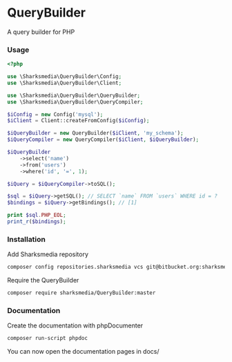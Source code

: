 # QueryBuilder
A query builder for PHP

### Usage
```php
<?php

use \Sharksmedia\QueryBuilder\Config;
use \Sharksmedia\QueryBuilder\Client;

use \Sharksmedia\QueryBuilder\QueryBuilder;
use \Sharksmedia\QueryBuilder\QueryCompiler;

$iConfig = new Config('mysql');
$iClient = Client::createFromConfig($iConfig);

$iQueryBuilder = new QueryBuilder($iClient, 'my_schema');
$iQueryCompiler = new QueryCompiler($iClient, $iQueryBuilder);

$iQueryBuilder
    ->select('name')
    ->from('users')
    ->where('id', '=', 1);

$iQuery = $iQueryCompiler->toSQL();

$sql = $iQuery->getSQL(); // SELECT `name` FROM `users` WHERE id = ?
$bindings = $iQuery->getBindings(); // [1]

print $sql.PHP_EOL;
print_r($bindings);
```

### Installation
Add Sharksmedia repository
```bash
composer config repositories.sharksmedia vcs git@bitbucket.org:sharksmedia/
```

Require the QueryBuilder
```bash
composer require sharksmedia/QueryBuilder:master
```

### Documentation
Create the documentation with phpDocumenter

```bash
composer run-script phpdoc
```

You can now open the documentation pages in docs/
